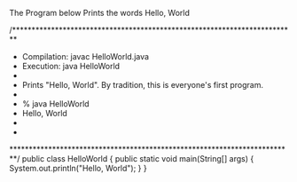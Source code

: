 The Program below Prints the words Hello, World

/*************************************************************************
* Compilation: javac HelloWorld.java
* Execution: java HelloWorld
*
* Prints "Hello, World". By tradition, this is everyone's first program.
*
* % java HelloWorld
* Hello, World
*
*
*************************************************************************/
public class HelloWorld {
public static void main(String[] args) {
System.out.println("Hello, World");
}
}
